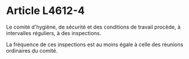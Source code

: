 # Article L4612-4

Le comité d'hygiène, de sécurité et des conditions de travail procède, à intervalles réguliers, à des inspections.

La fréquence de ces inspections est au moins égale à celle des réunions ordinaires du comité.